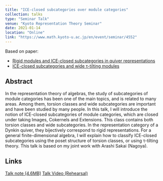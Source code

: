 ```yaml
---
title: "ICE-closed subcategories over module categories"
collection: talks
type: "Seminar Talk"
venue: "Kyoto Representation Theory Seminar"
date: 2021-01-14
location: "Online"
link: "https://www.math.kyoto-u.ac.jp/en/event/seminar/4552"
---
```


Based on paper:
- [Rigid modules and ICE-closed subcategories in quiver representations](/papers/rigidICE/)
- [ICE-closed subcategories and wide &tau;-tilting modules](/papers/ice/)

## Abstract
In the representation theory of algebras, the study of subcategories of module categories has been one of the main topics, and is related to many areas. Among them, torsion classes and wide subcategories are important and have been studied by many people. In this talk, I will introduce the notion of ICE-closed subcategories of module categories, which are closed under taking Images, Cokernels and Extensions. This class contains both torsion classes and wide
subcategories. In the representation category of a Dynkin quiver, they bijectively correspond to rigid representations. For a general finite-dimensional algebra, I will explain how to classify ICE-closed subcategories using the poset structure of torsion classes, or using &tau;-tilting theory. This talk is based on my joint work with Arashi Sakai (Nagoya).

## Links

[Talk note (4.6MB)](/files/2021-01-14.pdf)
[Talk Video (Rehearsal)](https://www.youtube.com/watch?v=Hvr4Yjj_HMM)
